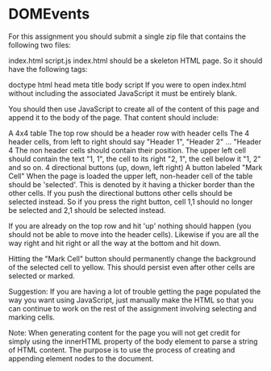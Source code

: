 # DOMEvents
For this assignment you should submit a single zip file that contains the following two files:

index.html
script.js
index.html should be a skeleton HTML page. So it should have the following tags:

doctype
html
head
meta
title
body
script
If you were to open index.html without including the associated JavaScript it must be entirely blank.

You should then use JavaScript to create all of the content of this page and append it to the body of the page. That content should include:

A 4x4 table
The top row should be a header row with header cells
The 4 header cells, from left to right should say "Header 1", "Header 2" ... "Header 4
The non header cells should contain their position. The upper left cell should contain the text "1, 1", the cell to its right "2, 1", the cell below it "1, 2" and so on.
4 directional buttons (up, down, left right)
A button labeled "Mark Cell"
When the page is loaded the upper left, non-header cell of the table should be 'selected'. This is denoted by it having a thicker border than the other cells. If you push the directional buttons other cells should be selected instead. So if you press the right button, cell 1,1 should no longer be selected and 2,1 should be selected instead.

If you are already on the top row and hit 'up' nothing should happen (you should not be able to move into the header cells). Likewise if you are all the way right and hit right or all the way at the bottom and hit down.

Hitting the "Mark Cell" button should permanently change the background of the selected cell to yellow. This should persist even after other cells are selected or marked.

Suggestion: If you are having a lot of trouble getting the page populated the way you want using JavaScript, just manually make the HTML so that you can continue to work on the rest of the assignment involving selecting and marking cells.

Note: When generating content for the page you will not get credit for simply using the innerHTML property of the body element to parse a string of HTML content. The purpose is to use the process of creating and appending element nodes to the document.
